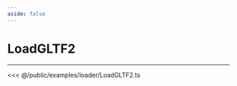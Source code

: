 ```yaml
---
aside: false
---
```


# LoadGLTF2
---
<Demo src="/examples/loader/LoadGLTF2.ts" :code="false" :height="700"></Demo>

<<< @/public/examples/loader/LoadGLTF2.ts